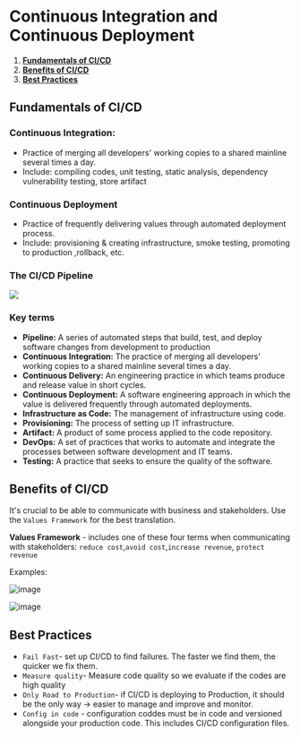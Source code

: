 # Continuous Integration and Continuous Deployment

1. **[Fundamentals of CI/CD](#fundamentals-of-ci/cd)**
2. **[Benefits of CI/CD](#benefits-of-ci/cd)**
3. **[Best Practices](#best-practices)**

## <a id="fundamentals-of-ci/cd"></a>Fundamentals of CI/CD
### Continuous Integration:
- Practice of merging all developers' working copies to a shared mainline several times a day.
- Include: compiling codes, unit testing, static analysis, dependency vulnerability testing, store artifact

### Continuous Deployment
- Practice of frequently delivering values through automated deployment process.
- Include: provisioning & creating infrastructure, smoke testing, promoting to production ,rollback, etc.

### The CI/CD Pipeline

![](https://video.udacity-data.com/topher/2020/July/5f0c9a06_screen-shot-2020-07-13-at-10.26.22-am/screen-shot-2020-07-13-at-10.26.22-am.png)

### Key terms
- **Pipeline:** A series of automated steps that build, test, and deploy software changes from development to production
- **Continuous Integration:** The practice of merging all developers' working copies to a shared mainline several times a day.
- **Continuous Delivery:** An engineering practice in which teams produce and release value in short cycles.
- **Continuous Deployment:** A software engineering approach in which the value is delivered frequently through automated deployments.
- **Infrastructure as Code:** The management of infrastructure using code.
- **Provisioning:** The process of setting up IT infrastructure.
- **Artifact:** A product of some process applied to the code repository.
- **DevOps:** A set of practices that works to automate and integrate the processes between software development and IT teams.
- **Testing:** A practice that seeks to ensure the quality of the software.

## <a id="benefits-of-ci/cd"></a>Benefits of CI/CD
It's crucial to be able to communicate with business and stakeholders. Use the `Values Framework` for the best translation.

**Values Framework** - includes one of these four terms when communicating with stakeholders: `reduce cost`,`avoid cost`,`increase revenue`, `protect revenue`

Examples:

![image](https://github.com/user-attachments/assets/d79fc0a6-bacd-4bc4-9622-c95417126398)

![image](https://github.com/user-attachments/assets/921158b1-a625-48f0-b0a7-e42810809816)

## <a id="best-practices"></a>Best Practices
- `Fail Fast`- set up CI/CD to find failures. The faster we find them, the quicker we fix them.
- `Measure quality`- Measure code quality so we evaluate if the codes are high quality
- `Only Road to Production`- if CI/CD is deploying to Production, it should be the only way -> easier to manage and improve and monitor.
- `Config in code` - configuration coddes must be in code and versioned alongside your production code. This includes CI/CD configuration files.
